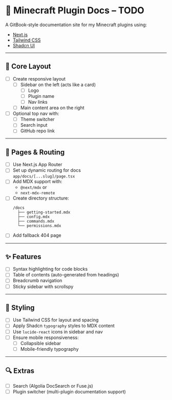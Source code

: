 # 📘 Minecraft Plugin Docs – TODO

A GitBook-style documentation site for my Minecraft plugins using:

- [Next.js](https://nextjs.org)
- [Tailwind CSS](https://tailwindcss.com)
- [Shadcn UI](https://ui.shadcn.com)

---

## 🧭 Core Layout

- [ ] Create responsive layout
  - [ ] Sidebar on the left (acts like a card)
    - [ ] Logo
    - [ ] Plugin name
    - [ ] Nav links
  - [ ] Main content area on the right
- [ ] Optional top nav with:
  - [ ] Theme switcher
  - [ ] Search input
  - [ ] GitHub repo link

---

## 📄 Pages & Routing

- [ ] Use Next.js App Router
- [ ] Set up dynamic routing for docs  
  `app/docs/[...slug]/page.tsx`
- [ ] Add MDX support with:
  - `@next/mdx` or
  - `next-mdx-remote`
- [ ] Create directory structure:
  ```
  /docs
    ├── getting-started.mdx
    ├── config.mdx
    ├── commands.mdx
    └── permissions.mdx
  ```
- [ ] Add fallback 404 page

---

## ✨ Features

- [ ] Syntax highlighting for code blocks
- [ ] Table of contents (auto-generated from headings)
- [ ] Breadcrumb navigation
- [ ] Sticky sidebar with scrollspy

---

## 🎨 Styling

- [ ] Use Tailwind CSS for layout and spacing
- [ ] Apply Shadcn `typography` styles to MDX content
- [ ] Use `lucide-react` icons in sidebar and nav
- [ ] Ensure mobile responsiveness:
  - [ ] Collapsible sidebar
  - [ ] Mobile-friendly typography

---

## 🔍 Extras

- [ ] Search (Algolia DocSearch or Fuse.js)
- [ ] Plugin switcher (multi-plugin documentation support)